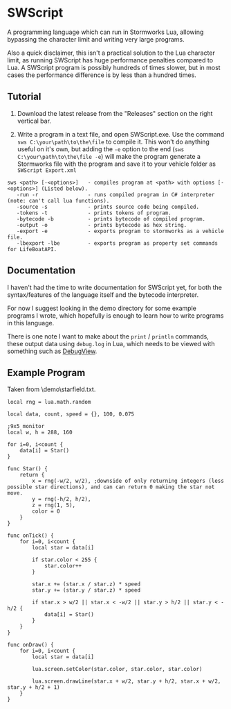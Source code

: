 # SWScript
A programming language which can run in Stormworks Lua, allowing bypassing the character limit and writing very large programs.

Also a quick disclaimer, this isn't a practical solution to the Lua character limit, as running SWScript has huge performance penalties compared to Lua. A SWScript program is possibly hundreds of times slower, but in most cases the performance difference is by less than a hundred times.

## Tutorial
1. Download the latest release from the "Releases" section on the right vertical bar.

2. Write a program in a text file, and open SWScript.exe. Use the command `sws C:\your\path\to\the\file` to compile it. This won't do anything useful on it's own, but adding the `-e` option to the end (`sws C:\your\path\to\the\file -e`) will make the program generate a Stormworks file with the program and save it to your vehicle folder as `SWScript Export.xml`
```
sws <path> [-<options>]   - compiles program at <path> with options [-<options>] (Listed below).
   -run -r                - runs compiled program in C# interpreter (note: can't call lua functions).
   -source -s             - prints source code being compiled.
   -tokens -t             - prints tokens of program.
   -bytecode -b           - prints bytecode of compiled program.
   -output -o             - prints bytecode as hex string.
   -export -e             - exports program to stormworks as a vehicle file.
   -lbexport -lbe         - exports program as property set commands for LifeBoatAPI.
```

## Documentation
I haven't had the time to write documentation for SWScript yet, for both the syntax/features of the language itself and the bytecode interpreter.

For now I suggest looking in the demo directory for some example programs I wrote, which hopefully is enough to learn how to write programs in this language.

There is one note I want to make about the `print` / `println` commands, these output data using `debug.log` in Lua, which needs to be viewed with something such as [DebugView](https://learn.microsoft.com/en-us/sysinternals/downloads/debugview).

## Example Program
Taken from \demo\starfield.txt.
```
local rng = lua.math.random

local data, count, speed = {}, 100, 0.075

;9x5 monitor
local w, h = 288, 160

for i=0, i<count {
    data[i] = Star()
}

func Star() {
    return {
        x = rng(-w/2, w/2), ;downside of only returning integers (less possible star directions), and can can return 0 making the star not move.
        y = rng(-h/2, h/2),
        z = rng(1, 5),
        color = 0
    }
}

func onTick() {
    for i=0, i<count {
        local star = data[i]
        
        if star.color < 255 {
            star.color++
        }

        star.x += (star.x / star.z) * speed
        star.y += (star.y / star.z) * speed

        if star.x > w/2 || star.x < -w/2 || star.y > h/2 || star.y < -h/2 {
            data[i] = Star()
        }
    }
}

func onDraw() {
    for i=0, i<count {
        local star = data[i]
        
        lua.screen.setColor(star.color, star.color, star.color)

        lua.screen.drawLine(star.x + w/2, star.y + h/2, star.x + w/2, star.y + h/2 + 1)
    }
}
```